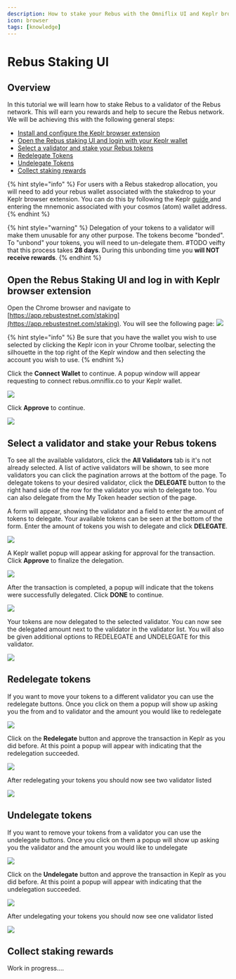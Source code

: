 ```yaml
---
description: How to stake your Rebus with the Omniflix UI and Keplr browser extension
icon: browser
tags: [knowledge]
---
```


# Rebus Staking UI

## Overview

In this tutorial we will learn how to stake Rebus to a validator of the Rebus network. This will earn you rewards and help to secure the Rebus network. We will be achieving this with the following general steps:

* [Install and configure the Keplr browser extension](../wallets/keplr-browser-extension.md)
* [Open the Rebus staking UI and login with your Keplr wallet](./staking-rebus/#open-the-rebus-staking-ui-and-log-in-with-keplr-browser-extension)
* [Select a validator and stake your Rebus tokens](./staking-rebus/#select-a-validator-and-stake-your-rebus-tokens)
* [Redelegate Tokens](./staking-rebus/#redelegate-tokens)
* [Undelegate Tokens](./staking-rebus/#undelegate-tokens)
* [Collect staking rewards](./staking-rebus/#collect-staking-rewards)

{% hint style="info" %}
For users with a Rebus stakedrop allocation, you will need to add your rebus wallet associated with the stakedrop to your Keplr browser extension. You can do this by following the Keplr [guide ](../wallets/keplr-browser-extension.md#import-an-existing-account)and entering the mnemonic associated with your cosmos (atom) wallet address.
{% endhint %}

{% hint style="warning" %}
Delegation of your tokens to a validator will make them unusable for any other purpose. The tokens become "bonded". To "unbond" your tokens, you will need to un-delegate them. #TODO veifty that this process takes **28 days**. During this unbonding time you **will NOT receive rewards**.
{% endhint %}

## Open the Rebus Staking UI and log in with Keplr browser extension

Open the Chrome browser and navigate to [https://app.rebustestnet.com/staking](https://app.rebustestnet.com/staking). You will see the following page:
![](<../../public/assets/rebus-staking-landing.png>)

{% hint style="info" %}
Be sure that you have the wallet you wish to use selected by clicking the Keplr icon in your Chrome toolbar, selecting the silhouette in the top right of the Keplr window and then selecting the account you wish to use.
{% endhint %}

Click the **Connect Wallet** to continue. A popup window will appear requesting to connect rebus.omniflix.co to your Keplr wallet.

![](<../../public/assets/rebus-staking-request-connection.png>)

Click **Approve** to continue.

![](<../../public/assets/rebus-staking-landing.png>)

## Select a validator and stake your Rebus tokens

To see all the available validators, click the **All Validators** tab is it's not already selected. A list of active validators will be shown, to see more validators you can click the pagination arrows at the bottom of the page. To delegate tokens to your desired validator, click the **DELEGATE** button to the right hand side of the row for the validator you wish to delegate too. You can also delegate from the My Token header section of the page. 

A form will appear, showing the validator and a field to enter the amount of tokens to delegate. Your available tokens can be seen at the bottom of the form. Enter the amount of tokens you wish to delegate and click  **DELEGATE**.

![](<../../public/assets/rebus-stake-tokens.png>)

A Keplr wallet popup will appear asking for approval for the transaction. Click **Approve** to finalize the delegation.

![](<../../public/assets/rebus-approve-transaction.png>)

After the transaction is completed, a popup will indicate that the tokens were successfully delegated. Click **DONE** to continue.

![](<../../public/assets/rebus-staked-success.png>)

Your tokens are now delegated to the selected validator. You can now see the delegated amount next to the validator in the validator list. You will also be given additional options to REDELEGATE and UNDELEGATE for this validator.

![](<../../public/assets/rebus-stake-result.png>)

## Redelegate tokens

If you want to move your tokens to a different validator you can use the redelegate buttons. Once you click on them a popup will show up asking you the from and to validator and the amount you would like to redelegate

![](<../../public/assets/rebus-redelegate.png>)

Click on the **Redelegate** button and approve the transaction in Keplr as you did before. At this point a popup will appear with indicating that the redelegation succeeded.

![](<../../public/assets/rebus-redelegate-success.png>)

After redelegating your tokens you should now see two validator listed

![](<../../public/assets/rebus-redelegate-result.png>)

## Undelegate tokens

If you want to remove your tokens from a validator you can use the undelegate buttons. Once you click on them a popup will show up asking you the validator and the amount you would like to undelegate

![](<../../public/assets/rebus-undelegate.png>)

Click on the **Undelegate** button and approve the transaction in Keplr as you did before. At this point a popup will appear with indicating that the undelegation succeeded.

![](<../../public/assets/rebus-undelegate-success.png>)

After undelegating your tokens you should now see one validator listed

![](<../../public/assets/rebus-undelegate-result.png>)

## Collect staking rewards

Work in progress....



